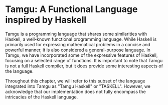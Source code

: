 # Tamgu: A Functional Language inspired by Haskell

Tamgu is a programming language that shares some similarities with Haskell, a well-known functional programming language. While Haskell is primarily used for expressing mathematical problems in a concise and powerful manner, it is also considered a general-purpose language. In Tamgu, we have incorporated some of the expressive features of Haskell, focusing on a selected range of functions. It is important to note that Tamgu is not a full Haskell compiler, but it does provide some interesting aspects of the language.

Throughout this chapter, we will refer to this subset of the language integrated into Tamgu as "Tamgu Haskell" or "TASKELL". However, we acknowledge that our implementation does not fully encompass the intricacies of the Haskell language.